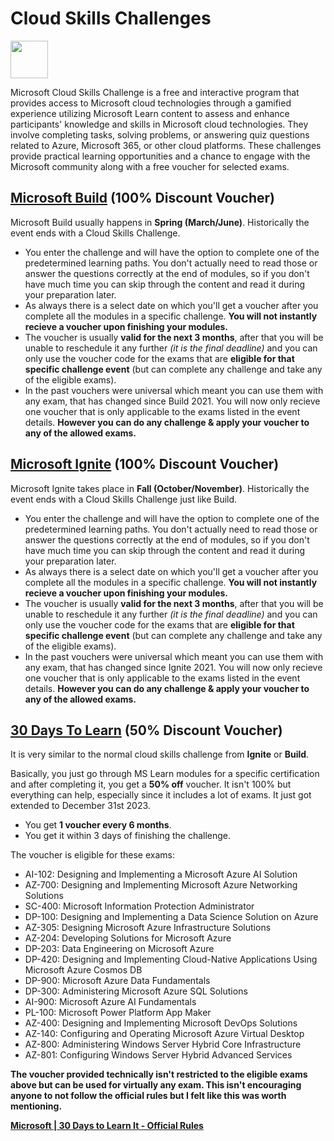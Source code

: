 # Cloud Skills Challenges 

<img src="https://www.microsoft.com/cloudskillschallenge/images/Trophy_CSC%20-%20128%20px.png" width="60" height="60" class="center">

Microsoft Cloud Skills Challenge is a free and interactive program that provides access to Microsoft cloud technologies through a gamified experience utilizing Microsoft Learn content to assess and enhance participants' knowledge and skills in Microsoft cloud technologies. They involve completing tasks, solving problems, or answering quiz questions related to Azure, Microsoft 365, or other cloud platforms. These challenges provide practical learning opportunities and a chance to engage with the Microsoft community along with a free voucher for selected exams.

## [Microsoft Build](https://aka.ms/buildcsc) (100% Discount Voucher)

Microsoft Build usually happens in **Spring (March/June)**. Historically the event ends with a Cloud Skills Challenge.

- You enter the challenge and will have the option to complete one of the predetermined learning paths. You don't actually need to read those or answer the questions correctly at the end of modules, so if you don't have much time you can skip through the content and read it during your preparation later.
- As always there is a select date on which you'll get a voucher after you complete all the modules in a specific challenge. **You will not instantly recieve a voucher upon finishing your modules.**
- The voucher is usually **valid for the next 3 months**, after that you will be unable to reschedule it any further *(it is the final deadline)* and you can only use the voucher code for the exams that are **eligible for that specific challenge event** (but can complete any challenge and take any of the eligible exams).
- In the past vouchers were universal which meant you can use them with any exam, that has changed since Build 2021. You will now only recieve one voucher that is only applicable to the exams listed in the event details. **However you can do any challenge & apply your voucher to any of the allowed exams.**

## [Microsoft Ignite](https://aka.ms/ignitecsc) (100% Discount Voucher)

Microsoft Ignite takes place in **Fall (October/November)**. Historically the event ends with a Cloud Skills Challenge just like Build.

- You enter the challenge and will have the option to complete one of the predetermined learning paths. You don't actually need to read those or answer the questions correctly at the end of modules, so if you don't have much time you can skip through the content and read it during your preparation later.
- As always there is a select date on which you'll get a voucher after you complete all the modules in a specific challenge. **You will not instantly recieve a voucher upon finishing your modules.**
- The voucher is usually **valid for the next 3 months**, after that you will be unable to reschedule it any further *(it is the final deadline)* and you can only use the voucher code for the exams that are **eligible for that specific challenge event** (but can complete any challenge and take any of the eligible exams).
- In the past vouchers were universal which meant you can use them with any exam, that has changed since Ignite 2021. You will now only recieve one voucher that is only applicable to the exams listed in the event details. **However you can do any challenge & apply your voucher to any of the allowed exams.**

## [30 Days To Learn](https://aka.ms/30-days-to-learn-it) (50% Discount Voucher)

It is very similar to the normal cloud skills challenge from **Ignite** or **Build**.

Basically, you just go through MS Learn modules for a specific certification and after completing it, you get a **50% off** voucher. It isn't 100% but everything can help, especially since it includes a lot of exams. It just got extended to December 31st 2023.

- You get **1 voucher every 6 months**.
- You get it within 3 days of finishing the challenge.

The voucher is eligible for these exams:

- AI-102: Designing and Implementing a Microsoft Azure AI Solution
- AZ-700: Designing and Implementing Microsoft Azure Networking Solutions
- SC-400: Microsoft Information Protection Administrator
- DP-100: Designing and Implementing a Data Science Solution on Azure
- AZ-305: Designing Microsoft Azure Infrastructure Solutions
- AZ-204: Developing Solutions for Microsoft Azure
- DP-203: Data Engineering on Microsoft Azure
- DP-420: Designing and Implementing Cloud-Native Applications Using Microsoft Azure Cosmos DB
- DP-900: Microsoft Azure Data Fundamentals
- DP-300: Administering Microsoft Azure SQL Solutions
- AI-900: Microsoft Azure AI Fundamentals
- PL-100: Microsoft Power Platform App Maker
- AZ-400: Designing and Implementing Microsoft DevOps Solutions
- AZ-140: Configuring and Operating Microsoft Azure Virtual Desktop
- AZ-800: Administering Windows Server Hybrid Core Infrastructure
- AZ-801: Configuring Windows Server Hybrid Advanced Services

**The voucher provided technically isn't restricted to the eligible exams above but can be used for virtually any exam. This isn't encouraging anyone to not follow the official rules but I felt like this was worth mentioning.**

**[Microsoft | 30 Days to Learn It - Official Rules](https://aka.ms/30-days-to-learn-it/voucher)**
